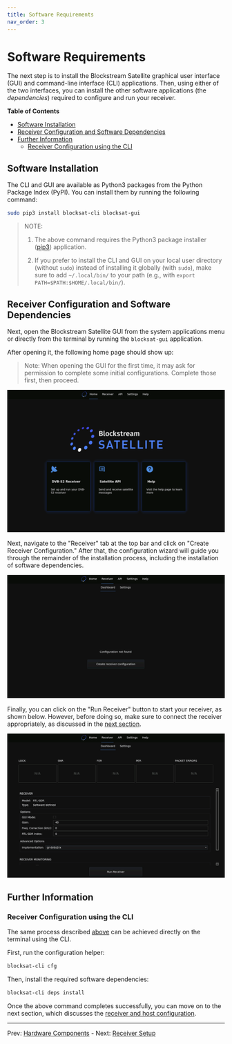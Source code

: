 ```yaml
---
title: Software Requirements
nav_order: 3
---
```


# Software Requirements

The next step is to install the Blockstream Satellite graphical user interface (GUI) and command-line interface (CLI) applications. Then, using either of the two interfaces, you can install the other software applications (the *dependencies*) required to configure and run your receiver.

<!-- markdown-toc start -->
**Table of Contents**

- [Software Installation](#software-installation)
- [Receiver Configuration and Software Dependencies](#receiver-configuration-and-software-dependencies)
- [Further Information](#further-information)
  - [Receiver Configuration using the CLI](#receiver-configuration-using-the-cli)
<!-- markdown-toc end -->

## Software Installation

The CLI and GUI are available as Python3 packages from the Python Package Index (PyPI). You can install them by running the following command:

```bash
sudo pip3 install blocksat-cli blocksat-gui
```

> NOTE:
>
> 1. The above command requires the Python3 package installer ([pip3](https://pip.pypa.io/en/stable/installing/)) application.
>
> 2. If you prefer to install the CLI and GUI on your local user directory (without `sudo`) instead of installing it globally (with `sudo`), make sure to add `~/.local/bin/` to your path (e.g., with `export PATH=$PATH:$HOME/.local/bin/`).

## Receiver Configuration and Software Dependencies

Next, open the Blockstream Satellite GUI from the system applications menu or directly from the terminal by running the `blocksat-gui` application.

After opening it, the following home page should show up:

> Note: When opening the GUI for the first time, it may ask for permission to complete some initial configurations. Complete those first, then proceed.

![GUI home page](img/gui_home.png?raw=true)

Next, navigate to the "Receiver" tab at the top bar and click on "Create Receiver Configuration." After that, the configuration wizard will guide you through the remainder of the installation process, including the installation of software dependencies.

![GUI Receiver Configuration](img/gui_receiver_config.png?raw=true)

Finally, you can click on the "Run Receiver" button to start your receiver, as shown below. However, before doing so, make sure to connect the receiver appropriately, as discussed in the [next section](receiver.md).

![GUI Receiver Run](img/gui_receiver_run.png?raw=true)

## Further Information

### Receiver Configuration using the CLI

The same process described [above](#receiver-configuration-and-software-dependencies) can be achieved directly on the terminal using the CLI.

First, run the configuration helper:

```bash
blocksat-cli cfg
```

Then, install the required software dependencies:

```bash
blocksat-cli deps install
```

Once the above command completes successfully, you can move on to the next section, which discusses the [receiver and host configuration](receiver.md).

---

Prev: [Hardware Components](hardware-components.md) - Next: [Receiver Setup](receiver.md)
